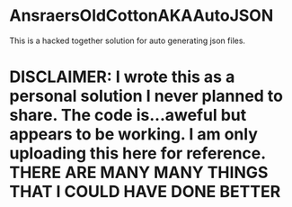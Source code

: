 # AnsraersOldCottonAKAAutoJSON
This is a hacked together solution for auto generating json files.

# DISCLAIMER: I wrote this as a personal solution I never planned to share. The code is...aweful but appears to be working. I am only uploading this here for reference. THERE ARE MANY MANY THINGS THAT I COULD HAVE DONE BETTER
